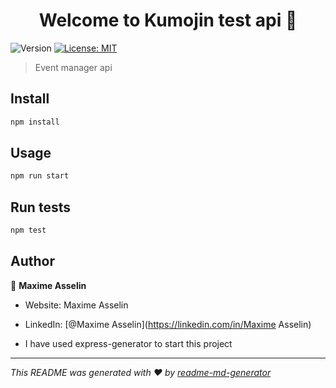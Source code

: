 <h1 align="center">Welcome to Kumojin test api 👋</h1>
<p>
  <img alt="Version" src="https://img.shields.io/badge/version-0.0.0-blue.svg?cacheSeconds=2592000" />
  <a href="#" target="_blank">
    <img alt="License: MIT" src="https://img.shields.io/badge/License-MIT-yellow.svg" />
  </a>
</p>

> Event manager api

## Install

```sh
npm install
```

## Usage

```sh
npm run start
```

## Run tests

```sh
npm test
```

## Author

👤 **Maxime Asselin**

* Website: Maxime Asselin
* LinkedIn: [@Maxime Asselin](https://linkedin.com/in/Maxime Asselin)

* I have used express-generator to start this project

***
_This README was generated with ❤️ by [readme-md-generator](https://github.com/kefranabg/readme-md-generator)_
